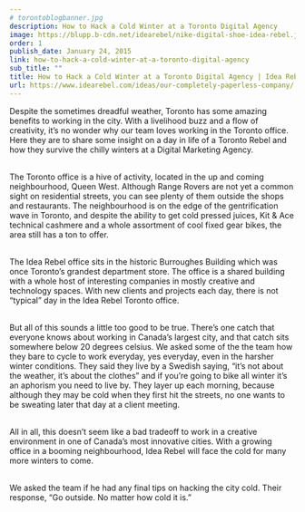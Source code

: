 ```yaml
---
# torontoblogbanner.jpg
description: How to Hack a Cold Winter at a Toronto Digital Agency
image: https://blupp.b-cdn.net/idearebel/nike-digital-shoe-idea-rebel.jpeg?quality=80&width=800
order: 1
publish_date: January 24, 2015
link: how-to-hack-a-cold-winter-at-a-toronto-digital-agency
sub_title: ""
title: How to Hack a Cold Winter at a Toronto Digital Agency | Idea Rebel
url: https://www.idearebel.com/ideas/our-completely-paperless-company/
---
```

Despite the sometimes dreadful weather, Toronto has some amazing benefits to working in the city. With a livelihood buzz and a flow of creativity, it’s no wonder why our team loves working in the Toronto office.  Here they are to share some insight on a day in life of a Toronto Rebel and how they survive the chilly winters at a Digital Marketing Agency.

\
The Toronto office is a hive of activity, located in the up and coming neighbourhood, Queen West.  Although Range Rovers are not yet a common sight on residential streets, you can see plenty of them outside the shops and restaurants. The neighbourhood is on the edge of the gentrification wave in Toronto, and despite the ability to get cold pressed juices, Kit & Ace technical cashmere and a whole assortment of cool fixed gear bikes, the area still has a ton to offer.

\
The Idea Rebel office sits in the historic Burroughes Building which was once Toronto’s grandest department store. The office is a shared building with a whole host of interesting companies in mostly creative and technology spaces. With new clients and projects each day, there is not “typical” day in the Idea Rebel Toronto office.

\
But all of this sounds a little too good to be true. There’s one catch that everyone knows about working in Canada’s largest city, and that catch sits somewhere below 20 degrees celsius. We asked some of the the team how they bare to cycle to work everyday, yes everyday, even in the harsher winter conditions. They said they live by a Swedish saying, “it’s not about the weather, it’s about the clothes” and if you’re going to bike all winter it’s an aphorism you need to live by. They layer up each morning, because although they may be cold when they first hit the streets, no one wants to be sweating later that day at a client meeting.

\
All in all, this doesn’t seem like a bad tradeoff to work in a creative environment in one of Canada’s most innovative cities. With a growing office in a booming neighbourhood, Idea Rebel will face the cold for many more winters to come.

\
We asked the team if he had any final tips on hacking the city cold. Their response, “Go outside. No matter how cold it is.”
